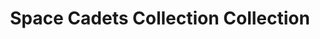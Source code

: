 ---
title: "Space Cadets Collection Collection"
url: /oak-ridge-north/space-cadets-collection-collection/
shop: Sammler
---
